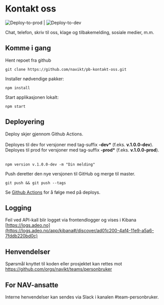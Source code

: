 # Kontakt oss

![Deploy-to-prod](https://github.com/navikt/pb-kontakt-oss/workflows/Deploy-to-prod/badge.svg) | ![Deploy-to-dev](https://github.com/navikt/pb-kontakt-oss/workflows/Deploy-to-dev/badge.svg)

Chat, telefon, skriv til oss, klage og tilbakemelding, sosiale medier, m.m.

## Komme i gang

Hent repoet fra github

```
git clone https://github.com/navikt/pb-kontakt-oss.git
```

Installer nødvendige pakker:

```
npm install
```

Start applikasjonen lokalt:

```
npm start
```

## Deployering

Deploy skjer gjennom Github Actions.<br><br>
Deployes til dev for versjoner med tag-suffix <b>-dev\*</b> (f.eks. <b>v.1.0.0-dev</b>).<br>
Deployes til prod for versjoner med tag-suffix <b>-prod\*</b> (f.eks. <b>v.1.0.0-prod</b>).<br><br>

```
npm version v.1.0.0-dev -m "Din melding"
```

Push deretter den nye versjonen til GitHub og merge til master.

```
git push && git push --tags
```

Se [Github Actions](https://github.com/navikt/pb-kontakt-oss/actions) for å følge med på deploys.

## Logging

Feil ved API-kall blir logget via frontendlogger og vises i Kibana<br>
[https://logs.adeo.no](https://logs.adeo.no/app/kibana#/discover/ad01c200-4af4-11e9-a5a6-7fddb220bd0c)

## Henvendelser

Spørsmål knyttet til koden eller prosjektet kan rettes mot https://github.com/orgs/navikt/teams/personbruker

## For NAV-ansatte

Interne henvendelser kan sendes via Slack i kanalen #team-personbruker.
